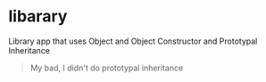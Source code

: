 # libarary

Library app that uses Object and Object Constructor and Prototypal Inheritance

> My bad, I didn't do prototypal inheritance
